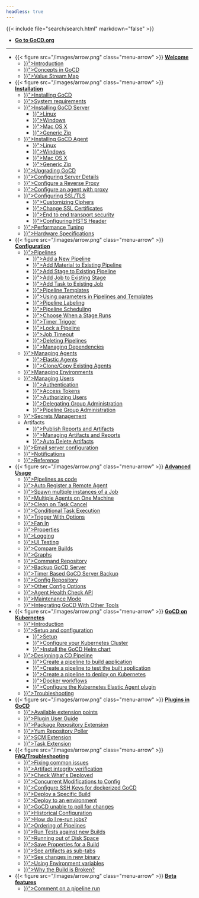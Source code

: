 ```yaml
---
headless: true
---
```

{{< include file="search/search.html" markdown="false" >}}

<ul>
  <li class="level1">
    <a href="https://www.gocd.org/"><b>Go to GoCD.org</b></a>
  </li>
</ul>

<hr>

<ul>
  <li class="level1 has-children">
    {{< figure src="/images/arrow.png" class="menu-arrow" >}}
    <a href="#"><b>Welcome</b></a>
    <ul>
      <li class="level2"><a href="{{< relref "/_index.md" >}}">Introduction</a></li>
      <li class="level2"><a href="{{< relref "introduction/concepts_in_go.md" >}}">Concepts in GoCD</a></li>
      <li class="level2"><a href="{{< relref "navigation/value_stream_map.md" >}}">Value Stream Map</a></li>
    </ul>
  </li>

  <li class="level1 has-children">
    {{< figure src="/images/arrow.png" class="menu-arrow" >}}
    <a href="#"><b>Installation</b></a>
    <ul>
      <li class="level2"><a href="{{< relref "installation/_index.md" >}}">Installing GoCD</a></li>
      <li class="level2"><a href="{{< relref "installation/system_requirements.md" >}}">System requirements</a></li>
      <li class="level2"><a href="{{< relref "installation/installing_go_server.md" >}}">Installing GoCD Server</a>
        <ul>
          <li class="level3"><a href="{{< relref "installation/install/server/linux.md" >}}">Linux</a></li>
          <li class="level3"><a href="{{< relref "installation/install/server/windows.md" >}}">Windows</a></li>
          <li class="level3"><a href="{{< relref "installation/install/server/osx.md" >}}">Mac OS X</a></li>
          <li class="level3"><a href="{{< relref "installation/install/server/zip.md" >}}">Generic Zip</a></li>
        </ul>
      </li>
      <li class="level2"><a href="{{< relref "installation/installing_go_agent.md" >}}">Installing GoCD Agent</a>
        <ul>
          <li class="level3"><a href="{{< relref "installation/install/agent/linux.md" >}}">Linux</a></li>
          <li class="level3"><a href="{{< relref "installation/install/agent/windows.md" >}}">Windows</a></li>
          <li class="level3"><a href="{{< relref "installation/install/agent/osx.md" >}}">Mac OS X</a></li>
          <li class="level3"><a href="{{< relref "installation/install/agent/zip.md" >}}">Generic Zip</a></li>
        </ul>
      </li>
      <li class="level2"><a href="{{< relref "installation/upgrading_go.md" >}}">Upgrading GoCD</a></li>
      <li class="level2"><a href="{{< relref "installation/configuring_server_details.md" >}}">Configuring Server Details</a></li>
      <li class="level2"><a href="{{< relref "installation/configure-reverse-proxy.md" >}}">Configure a Reverse Proxy</a></li>
      <li class="level2"><a href="{{< relref "installation/configure-agent-proxy.md" >}}">Configure an agent with proxy</a></li>
      <li class="level2"><a href="{{< relref "installation/ssl_tls_config.md" >}}">Configuring SSL/TLS</a>
        <ul>
          <li class="level3"><a href="{{< relref "installation/ssl_tls/setting_up_ciphers.md" >}}">Customizing Ciphers</a></li>
          <li class="level3"><a href="{{< relref "installation/ssl_tls/custom_server_certificate.md" >}}">Change SSL Certificates</a></li>
          <li class="level3"><a href="{{< relref "installation/ssl_tls/end_to_end_transport_security.md" >}}">End to end transport security</a></li>
          <li class="level3"><a href="{{< relref "installation/ssl_tls/configuring_hsts_header.md" >}}">Configuring HSTS Header</a></li>
        </ul>
      </li>
      <li class="level2"><a href="{{< relref "installation/performance_tuning.md" >}}">Performance Tuning</a></li>
      <li class="level2"><a href="{{< relref "installation/hardware_specifications.md" >}}">Hardware Specifications</a></li>
    </ul>
  </li>

  <li class="level1 has-children">
    {{< figure src="/images/arrow.png" class="menu-arrow" >}}
    <a href="#"><b>Configuration</b></a>
    <ul>
      <li class="level2"><a href="{{< relref "configuration/pipelines.md" >}}">Pipelines</a>
        <ul>
          <li class="level3"><a href="{{< relref "configuration/quick_pipeline_setup.md" >}}">Add a New Pipeline</a></li>
          <li class="level3"><a href="{{< relref "configuration/admin_add_material.md" >}}">Add Material to Existing Pipeline</a></li>
          <li class="level3"><a href="{{< relref "configuration/admin_add_stage.md" >}}">Add Stage to Existing Pipeline</a></li>
          <li class="level3"><a href="{{< relref "configuration/admin_add_job.md" >}}">Add Job to Existing Stage</a></li>
          <li class="level3"><a href="{{< relref "configuration/admin_add_task.md" >}}">Add Task to Existing Job</a></li>
          <li class="level3"><a href="{{< relref "configuration/pipeline_templates.md" >}}">Pipeline Templates</a></li>
          <li class="level3"><a href="{{< relref "configuration/admin_use_parameters_in_configuration.md" >}}">Using parameters in Pipelines and Templates</a></li>
          <li class="level3"><a href="{{< relref "configuration/pipeline_labeling.md" >}}">Pipeline Labeling</a></li>
          <li class="level3"><a href="{{< relref "configuration/pipeline_scheduling.md" >}}">Pipeline Scheduling</a></li>
          <li class="level3"><a href="{{< relref "configuration/dev_choose_when_stage_runs.md" >}}">Choose When a Stage Runs</a></li>
          <li class="level3"><a href="{{< relref "configuration/admin_timer.md" >}}">Timer Trigger</a></li>
          <li class="level3"><a href="{{< relref "configuration/admin_lock_pipelines.md" >}}">Lock a Pipeline</a></li>
          <li class="level3"><a href="{{< relref "configuration/job_timeout.md" >}}">Job Timeout</a></li>
          <li class="level3"><a href="{{< relref "configuration/deleting_pipelines.md" >}}">Deleting Pipelines</a></li>
          <li class="level3"><a href="{{< relref "configuration/managing_dependencies.md" >}}">Managing Dependencies</a></li>
        </ul>
      </li>
      <li class="level2"><a href="{{< relref "configuration/managing_a_build_cloud.md" >}}">Managing Agents</a>
        <ul>
          <li class="level3"><a href="{{< relref "configuration/elastic_agents.md" >}}">Elastic Agents</a></li>
          <li class="level3"><a href="{{< relref "configuration/clone_existing_agents.md" >}}">Clone/Copy Existing Agents</a></li>
        </ul>
      </li>
      <li class="level2"><a href="{{< relref "configuration/managing_environments.md" >}}">Managing Environments</a></li>
      <li class="level2"><a href="{{< relref "configuration/managing_users.md" >}}">Managing Users</a>
        <ul>
          <li class="level3"><a href="{{< relref "configuration/dev_authentication.md" >}}">Authentication</a></li>
          <li class="level3"><a href="{{< relref "configuration/access_tokens.md" >}}">Access Tokens</a></li>
          <li class="level3"><a href="{{< relref "configuration/dev_authorization.md" >}}">Authorizing Users</a></li>
          <li class="level3"><a href="{{< relref "configuration/delegating_group_administration.md" >}}">Delegating Group Administration</a></li>
          <li class="level3"><a href="{{< relref "configuration/pipeline_group_admin_config.md" >}}">Pipeline Group Administration</a></li>
        </ul>
      </li>
      <li class="level2"><a href="{{< relref "configuration/secrets_management.md" >}}">Secrets Management</a>
      </li>
      <li class="level2">Artifacts
        <ul>
          <li class="level3"><a href="{{< relref "configuration/dev_upload_test_report.md" >}}">Publish Reports and Artifacts</a></li>
          <li class="level3"><a href="{{< relref "configuration/managing_artifacts_and_reports.md" >}}">Managing Artifacts and Reports</a></li>
          <li class="level3"><a href="{{< relref "configuration/delete_artifacts.md" >}}">Auto Delete Artifacts</a></li>
        </ul>
      </li>
      <li class="level2"><a href="{{< relref "configuration/admin_mailhost_info.md" >}}">Email server configuration</a></li>
      <li class="level2"><a href="{{< relref "configuration/dev_notifications.md" >}}">Notifications</a></li>
      <li class="level2"><a href="{{< relref "configuration/configuration_reference.md" >}}">Reference</a></li>
    </ul>
  </li>

  <li class="level1 has-children">
    {{< figure src="/images/arrow.png" class="menu-arrow" >}}
    <a href="#"><b>Advanced Usage</b></a>
    <ul>
      <li class="level2"><a href="{{< relref "advanced_usage/pipelines_as_code.md" >}}">Pipelines as code</a></li>
      <li class="level2"><a href="{{< relref "advanced_usage/agent_auto_register.md" >}}">Auto Register a Remote Agent</a></li>
      <li class="level2"><a href="{{< relref "advanced_usage/admin_spawn_multiple_jobs.md" >}}">Spawn multiple instances of a Job</a></li>
      <li class="level2"><a href="{{< relref "advanced_usage/admin_install_multiple_agents.md" >}}">Multiple Agents on One Machine</a></li>
      <li class="level2"><a href="{{< relref "advanced_usage/dev_clean_up_when_cancel.md" >}}">Clean on Task Cancel</a></li>
      <li class="level2"><a href="{{< relref "advanced_usage/dev_conditional_task_execution.md" >}}">Conditional Task Execution</a></li>
      <li class="level2"><a href="{{< relref "advanced_usage/trigger_with_options.md" >}}">Trigger With Options</a></li>
      <li class="level2"><a href="{{< relref "advanced_usage/fan_in.md" >}}">Fan In</a></li>
      <li class="level2"><a href="{{< relref "advanced_usage/properties.md" >}}">Properties</a></li>
      <li class="level2"><a href="{{< relref "advanced_usage/logging.md" >}}">Logging</a></li>
      <li class="level2"><a href="{{< relref "advanced_usage/ui_testing.md" >}}">UI Testing</a></li>
      <li class="level2"><a href="{{< relref "advanced_usage/compare_pipelines.md" >}}">Compare Builds</a></li>
      <li class="level2"><a href="{{< relref "advanced_usage/stage_duration_chart.md" >}}">Graphs</a></li>
      <li class="level2"><a href="{{< relref "advanced_usage/command_repository.md" >}}">Command Repository</a></li>
      <li class="level2"><a href="{{< relref "advanced_usage/one_click_backup.md" >}}">Backup GoCD Server</a></li>
      <li class="level2"><a href="{{< relref "advanced_usage/cron_backup.md" >}}">Timer Based GoCD Server Backup</a></li>
      <li class="level2"><a href="{{< relref "advanced_usage/config_repo.md" >}}">Config Repository</a></li>
      <li class="level2"><a href="{{< relref "advanced_usage/other_config_options.md" >}}">Other Config Options</a></li>
      <li class="level2"><a href="{{< relref "advanced_usage/agent-health-check-api.md" >}}">Agent Health Check API</a></li>
      <li class="level2"><a href="{{< relref "advanced_usage/maintenance_mode.md" >}}">Maintenance Mode</a></li>
      <li class="level2"><a href="{{< relref "integration/_index.md" >}}">Integrating GoCD With Other Tools</a></li>
    </ul>
  </li>

  <li class="level1 has-children">
    {{< figure src="/images/arrow.png" class="menu-arrow" >}}
    <a href="#"><b>GoCD on Kubernetes</b></a>
    <ul>
      <li class="level2"><a href="{{< relref "gocd_on_kubernetes/introduction.md" >}}">Introduction</a></li>
      <li class="level2"><a href="{{< relref "gocd_on_kubernetes/gocd_helm_chart/setup_and_configuration.md" >}}">Setup and configuration</a>
        <ul>
          <li class="level3"><a href="{{< relref "gocd_on_kubernetes/gocd_helm_chart/setup.md" >}}">Setup</a></li>
          <li class="level3"><a href="{{< relref "gocd_on_kubernetes/gocd_helm_chart/configure_cluster.md" >}}">Configure your Kubernetes Cluster</a></li>
          <li class="level3"><a href="{{< relref "gocd_on_kubernetes/gocd_helm_chart/helm_install.md" >}}">Install the GoCD Helm chart</a></li>
        </ul>
      </li>
      <li class="level2"><a href="{{< relref "gocd_on_kubernetes/designing_a_cd_pipeline/_index.md" >}}">Designing a CD Pipeline</a>
        <ul>
          <li class="level3"><a href="{{< relref "gocd_on_kubernetes/designing_a_cd_pipeline/creating_a_build_pipeline.md" >}}">Create a pipeline to build application</a></li>
          <li class="level3"><a href="{{< relref "gocd_on_kubernetes/designing_a_cd_pipeline/creating_a_test_pipeline.md" >}}">Create a pipeline to test the built application</a></li>
          <li class="level3"><a href="{{< relref "gocd_on_kubernetes/designing_a_cd_pipeline/creating_a_deploy_pipeline.md" >}}">Create a pipeline to deploy on Kubernetes</a></li>
          <li class="level3"><a href="{{< relref "gocd_on_kubernetes/designing_a_cd_pipeline/docker_workflows.md" >}}">Docker workflows</a></li>
          <li class="level3"><a href="{{< relref "gocd_on_kubernetes/gocd_helm_chart/configure_k8s_ea_plugin.md" >}}">Configure the Kubernetes Elastic Agent plugin</a></li>
        </ul>
      </li>
      <li class="level2"><a href="{{< relref "gocd_on_kubernetes/gocd_helm_chart/troubleshooting.md" >}}">Troubleshooting</a></li>
    </ul>
  </li>

  <li class="level1 has-children">
    {{< figure src="/images/arrow.png" class="menu-arrow" >}}
    <a href="#"><b>Plugins in GoCD</b></a>
    <ul>
      <li class="level2"><a href="{{< relref "extension_points/_index.md" >}}">Available extension points</a></li>
      <li class="level2"><a href="{{< relref "extension_points/plugin_user_guide.md" >}}">Plugin User Guide</a></li>
      <li class="level2"><a href="{{< relref "extension_points/package_repository_extension.md" >}}">Package Repository Extension</a></li>
      <li class="level2"><a href="{{< relref "extension_points/yum_repository_poller.md" >}}">Yum Repository Poller</a></li>
      <li class="level2"><a href="{{< relref "extension_points/scm_extension.md" >}}">SCM Extension</a></li>
      <li class="level2"><a href="{{< relref "extension_points/task_extension.md" >}}">Task Extension</a></li>
    </ul>
  </li>

  <li class="level1 has-children">
    {{< figure src="/images/arrow.png" class="menu-arrow" >}}
    <a href="#"><b>FAQ/Troubleshooting</b></a>
    <ul>
      <li class="level2"><a href="{{< relref "faq/fixing_common_issues.md" >}}">Fixing common issues</a></li>
      <li class="level2"><a href="{{< relref "faq/artifact_integrity.md" >}}">Artifact integrity verification</a></li>
      <li class="level2"><a href="{{< relref "faq/rm_what_is_deployed.md" >}}">Check What's Deployed</a></li>
      <li class="level2"><a href="{{< relref "faq/concurrent_config_modifications.md" >}}">Concurrent Modifications to Config</a></li>
      <li class="level2"><a href="{{< relref "faq/docker_container_ssh_keys.md" >}}">Configure SSH Keys for dockerized GoCD</a></li>
      <li class="level2"><a href="{{< relref "faq/deploy_a_specific_build_to_an_environment.md" >}}">Deploy a Specific Build</a></li>
      <li class="level2"><a href="{{< relref "faq/rm_deploy_to_environment.md" >}}">Deploy to an environment</a></li>
      <li class="level2"><a href="{{< relref "faq/material_update_hung.md" >}}">GoCD unable to poll for changes</a></li>
      <li class="level2"><a href="{{< relref "faq/stage_old_config.md" >}}">Historical Configuration</a></li>
      <li class="level2"><a href="{{< relref "faq/job_rerun.md" >}}">How do I re-run jobs?</a></li>
      <li class="level2"><a href="{{< relref "faq/ordering_of_pipelines.md" >}}">Ordering of Pipelines</a></li>
      <li class="level2"><a href="{{< relref "faq/dependency_management.md" >}}">Run Tests against new Builds</a></li>
      <li class="level2"><a href="{{< relref "faq/admin_out_of_disk_space.md" >}}">Running out of Disk Space</a></li>
      <li class="level2"><a href="{{< relref "faq/dev_save_properties.md" >}}">Save Properties for a Build</a></li>
      <li class="level2"><a href="{{< relref "faq/dev_see_artifact_as_tab.md" >}}">See artifacts as sub-tabs</a></li>
      <li class="level2"><a href="{{< relref "faq/tester_what_has_changed.md" >}}">See changes in new binary</a></li>
      <li class="level2"><a href="{{< relref "faq/dev_use_current_revision_in_build.md" >}}">Using Environment variables</a></li>
      <li class="level2"><a href="{{< relref "faq/dev_understand_why_build_broken.md" >}}">Why the Build is Broken?</a></li>
    </ul>
  </li>

  <li class="level1 has-children">
    {{< figure src="/images/arrow.png" class="menu-arrow" >}}
    <a href="#"><b>Beta features</b></a>
    <ul>
      <li class="level2"><a href="{{< relref "beta/comment_on_pipeline_run.md" >}}">Comment on a pipeline run</a></li>
    </ul>
  </li>
</ul>

